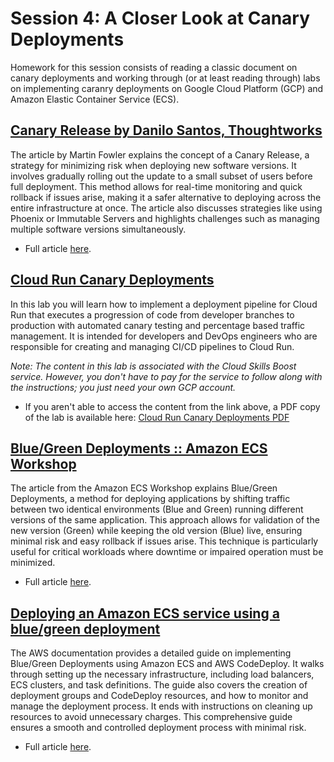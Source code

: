 # Session 4: A Closer Look at Canary Deployments

Homework for this session consists of reading a classic document on canary deployments and working through (or at least reading through) labs on implementing caranry deployments on Google Cloud Platform (GCP) and Amazon Elastic Container Service (ECS).

## [Canary Release by Danilo Santos, Thoughtworks](https://martinfowler.com/bliki/CanaryRelease.html)

The article by Martin Fowler explains the concept of a Canary Release, a strategy for minimizing risk when deploying new software versions. It involves gradually rolling out the update to a small subset of users before full deployment. This method allows for real-time monitoring and quick rollback if issues arise, making it a safer alternative to deploying across the entire infrastructure at once. The article also discusses strategies like using Phoenix or Immutable Servers and highlights challenges such as managing multiple software versions simultaneously.

- Full article [here](https://martinfowler.com/bliki/CanaryRelease.html).

## [Cloud Run Canary Deployments](https://www.cloudskillsboost.google/focuses/52827?parent=catalog)

In this lab you will learn how to implement a deployment pipeline for Cloud Run that executes a progression of code from developer branches to production with automated canary testing and percentage based traffic management. It is intended for developers and DevOps engineers who are responsible for creating and managing CI/CD pipelines to Cloud Run.

_Note: The content in this lab is associated with the Cloud Skills Boost service.  However, you don't have to pay for the service to follow along with the instructions; you just need your own GCP account._

- If you aren't able to access the content from the link above, a PDF copy of the lab is available here: [Cloud Run Canary Deployments PDF](./cloud-run-canary-deployments-google-cloud.pdf)

## [Blue/Green Deployments :: Amazon ECS Workshop](https://ecsworkshop.com/blue_green_deployments/)

The article from the Amazon ECS Workshop explains Blue/Green Deployments, a method for deploying applications by shifting traffic between two identical environments (Blue and Green) running different versions of the same application. This approach allows for validation of the new version (Green) while keeping the old version (Blue) live, ensuring minimal risk and easy rollback if issues arise. This technique is particularly useful for critical workloads where downtime or impaired operation must be minimized.

- Full article [here](https://ecsworkshop.com/blue_green_deployments/).

## [Deploying an Amazon ECS service using a blue/green deployment](https://docs.aws.amazon.com/AmazonECS/latest/developerguide/create-blue-green.html)

The AWS documentation provides a detailed guide on implementing Blue/Green Deployments using Amazon ECS and AWS CodeDeploy. It walks through setting up the necessary infrastructure, including load balancers, ECS clusters, and task definitions. The guide also covers the creation of deployment groups and CodeDeploy resources, and how to monitor and manage the deployment process. It ends with instructions on cleaning up resources to avoid unnecessary charges. This comprehensive guide ensures a smooth and controlled deployment process with minimal risk.

- Full article [here](https://docs.aws.amazon.com/AmazonECS/latest/developerguide/create-blue-green.html).
